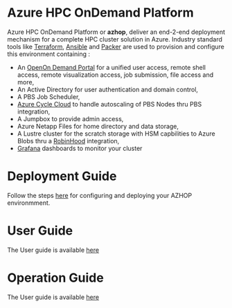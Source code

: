 # Azure HPC OnDemand Platform
Azure HPC OnDemand Platform or **azhop**, deliver an end-2-end deployment mechanism for a complete HPC cluster solution in Azure. Industry standard tools like [Terraform](https://www.terraform.io/), [Ansible](https://www.ansible.com/) and [Packer](https://www.packer.io/) are used to provision and configure this environment containing :

- An [OpenOn Demand Portal](https://osc.github.io/ood-documentation/master/) for a unified user access, remote shell access, remote visualization access, job submission, file access and more,
- An Active Directory for user authentication and domain control,
- A PBS Job Scheduler,
- [Azure Cycle Cloud](https://docs.microsoft.com/en-us/azure/cyclecloud/?view=cyclecloud-8) to handle autoscaling of PBS Nodes thru PBS integration,
- A Jumpbox to provide admin access,
- Azure Netapp Files for home directory and data storage,
- A Lustre cluster for the scratch storage with HSM capbilities to Azure Blobs thru a [RobinHood](https://github.com/cea-hpc/robinhood) integration,
- [Grafana](https://grafana.com/) dashboards to monitor your cluster

# Deployment Guide
Follow the steps [here](deploy/index.md) for configuring and deploying your AZHOP environmment.

# User Guide
The User guide is available [here](user_guide/index.md)

# Operation Guide
The User guide is available [here](operate/index.md)
